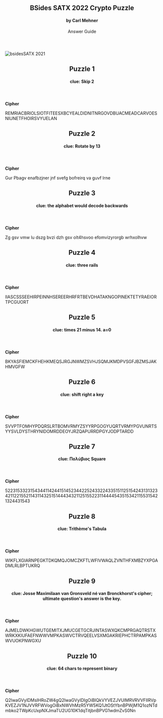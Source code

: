 <article markdown="1">

<header markdown="1">

# BSides SATX 2022 Crypto Puzzle

#### by Carl Mehner

Answer Guide

</header>

![bsidesSATX 2021](https://www.cem.me/art/bsides22.svg "BSides SATX CryptoPuzzle")


</article>

<article markdown="1">

<header markdown="1">

# Puzzle 1

#### clue: Skip 2

</header>

**Cipher**

REMRIACBRIOLSIOTFITEESXBCYEALDIDNITNRGOVDBUACMEADCARVOESNIUNETFHOIRSVYUELAN

</article>

<article markdown="1">

<header markdown="1">

# Puzzle 2

#### clue: Rotate by 13

</header>

**Cipher**

Gur Pbagv enafbzjner jnf svefg bofreirq va guvf lrne

</article>


<article markdown="1">

<header markdown="1">

# Puzzle 3

#### clue: the alphabet would decode backwards

</header>

**Cipher**

Zg gsv vmw lu dszg bvzi dzh gsv olt4hsvoo efomvizyrorgb wrhxolhvw

</article>

<article markdown="1">

<header markdown="1">

# Puzzle 4

#### clue: three rails

</header>

**Cipher**

IIASCSSSEEHIRPEINNHSEREERHRFRTBEVDHATAKNGOPINEKTETYRAEIORTPCGUORT

</article>

<article markdown="1">

<header markdown="1">

# Puzzle 5

#### clue: times 21 minus 14. a=0

</header>

**Cipher**

BKYASFIEMCKFHEHKMEQSJRGJNWMZSVHJSQMJKMDPVSGFJBZMSJAKHMVGFW

</article>

<article markdown="1">

<header markdown="1">

# Puzzle 6

#### clue: shift right a key

</header>

**Cipher**

SVVPTFOMHYPDQRSLRTBOMVRMYZSYYRPGOGYUQRTVRMYPGVUNRTSYYSVLDYSTHRYNIDOMRDDEOYJRZQAPURRDPGYJODPTARDD

</article>

<article markdown="1">

<header markdown="1">

# Puzzle 7

#### clue: Πολύβιος Square

</header>

**Cipher**

5223153323154344114244151452344225243322433515112515424313132342112215521143114325151444343211251552231144445435153421155315421324431543

</article>

<article markdown="1">

<header markdown="1">

# Puzzle 8

#### clue: Trithème's Tabula

</header>

**Cipher**

WIKFLXGIARNPEGKTDKQMQJOMCZKFTLWFIVWAQLZVNTHFXMBZYXPGADMLRLBPTUKRQ

</article>

<article markdown="1">

<header markdown="1">

# Puzzle 9

#### clue: Josse Maximilaan van Gronsveld né van Bronckhorst's cipher; ultimate question's answer is the key.

</header>

**Cipher**

AJMELDWKHGWUTGEMITXJMUCGETGCRJINTASWXQKCMPRGAQTRSTXWRKXKIUFAEFNWWVMPKASWVCTRVQEELVSXMGAKRIEPHCTRPAMPKASWVUOKPNWGXU

</article>

<article markdown="1">

<header markdown="1">

# Puzzle 10

#### clue: 64 chars to represent binary

</header>

**Cipher**

Q2lwaGVyIDMsIHRoZW4gQ2lwaGVyIDIgOiBIQkVYVEZJVUlMRVRVVFlIRVpKVEZJV1NJVVRFWVogOiBxNWVhMzR5YW5KQ1JtOStYbnBPWjM1Q1ozNTdmbko2TWpKcUxpNXJmaTU2UG10K1dqTitjbnBPVG1wdmZvS0Nn

</article>


